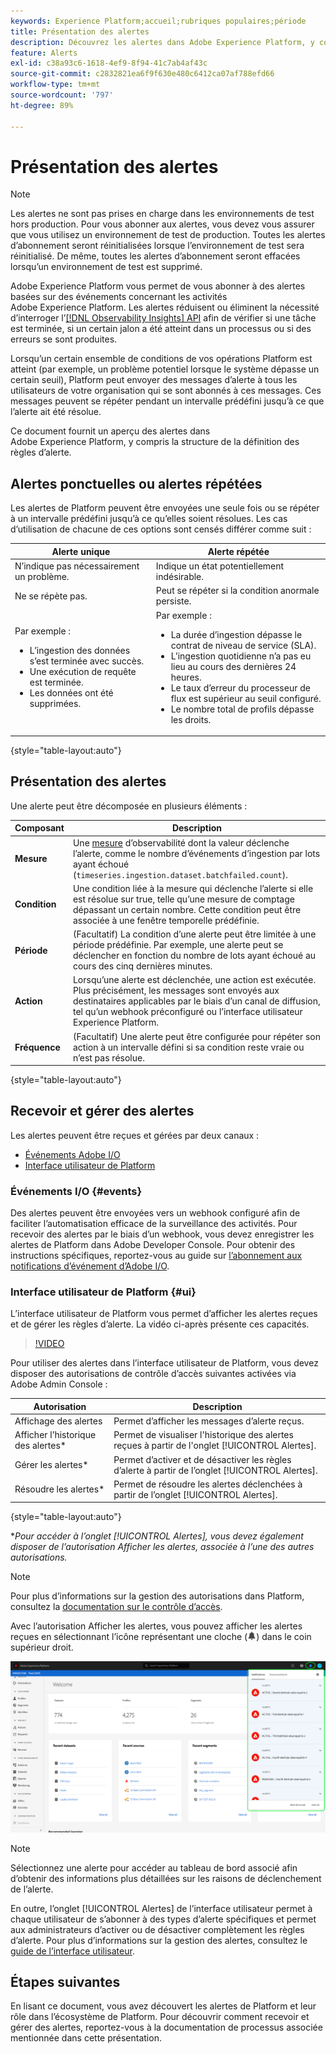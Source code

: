 ```yaml
---
keywords: Experience Platform;accueil;rubriques populaires;période
title: Présentation des alertes
description: Découvrez les alertes dans Adobe Experience Platform, y compris la structure de la définition des règles d’alerte.
feature: Alerts
exl-id: c38a93c6-1618-4ef9-8f94-41c7ab4af43c
source-git-commit: c2832821ea6f9f630e480c6412ca07af788efd66
workflow-type: tm+mt
source-wordcount: '797'
ht-degree: 89%

---
```


# Présentation des alertes

>[!NOTE]
>
>Les alertes ne sont pas prises en charge dans les environnements de test hors production. Pour vous abonner aux alertes, vous devez vous assurer que vous utilisez un environnement de test de production. Toutes les alertes d’abonnement seront réinitialisées lorsque l’environnement de test sera réinitialisé. De même, toutes les alertes d’abonnement seront effacées lorsqu’un environnement de test est supprimé.

Adobe Experience Platform vous permet de vous abonner à des alertes basées sur des événements concernant les activités Adobe Experience Platform. Les alertes réduisent ou éliminent la nécessité d’interroger l’[[!DNL Observability Insights] API](../api/overview.md) afin de vérifier si une tâche est terminée, si un certain jalon a été atteint dans un processus ou si des erreurs se sont produites.

Lorsqu’un certain ensemble de conditions de vos opérations Platform est atteint (par exemple, un problème potentiel lorsque le système dépasse un certain seuil), Platform peut envoyer des messages d’alerte à tous les utilisateurs de votre organisation qui se sont abonnés à ces messages. Ces messages peuvent se répéter pendant un intervalle prédéfini jusqu’à ce que l’alerte ait été résolue.

Ce document fournit un aperçu des alertes dans Adobe Experience Platform, y compris la structure de la définition des règles d’alerte.

## Alertes ponctuelles ou alertes répétées

Les alertes de Platform peuvent être envoyées une seule fois ou se répéter à un intervalle prédéfini jusqu’à ce qu’elles soient résolues. Les cas d’utilisation de chacune de ces options sont censés différer comme suit :

| Alerte unique | Alerte répétée |
| --- | --- |
| N’indique pas nécessairement un problème. | Indique un état potentiellement indésirable. |
| Ne se répète pas. | Peut se répéter si la condition anormale persiste. |
| Par exemple :<ul><li>L’ingestion des données s’est terminée avec succès.</li><li>Une exécution de requête est terminée.</li><li>Les données ont été supprimées.</li></ul> | Par exemple :<ul><li>La durée d’ingestion dépasse le contrat de niveau de service (SLA).</li><li>L’ingestion quotidienne n’a pas eu lieu au cours des dernières 24 heures.</li><li>Le taux d’erreur du processeur de flux est supérieur au seuil configuré.</li><li>Le nombre total de profils dépasse les droits.</li></ul> |

{style="table-layout:auto"}

## Présentation des alertes

Une alerte peut être décomposée en plusieurs éléments :

| Composant | Description |
| --- | --- |
| **Mesure** | Une [mesure](../api/metrics.md#available-metrics) d’observabilité dont la valeur déclenche l’alerte, comme le nombre d’événements d’ingestion par lots ayant échoué (`timeseries.ingestion.dataset.batchfailed.count`). |
| **Condition** | Une condition liée à la mesure qui déclenche l’alerte si elle est résolue sur true, telle qu’une mesure de comptage dépassant un certain nombre. Cette condition peut être associée à une fenêtre temporelle prédéfinie. |
| **Période** | (Facultatif) La condition d’une alerte peut être limitée à une période prédéfinie. Par exemple, une alerte peut se déclencher en fonction du nombre de lots ayant échoué au cours des cinq dernières minutes. |
| **Action** | Lorsqu’une alerte est déclenchée, une action est exécutée. Plus précisément, les messages sont envoyés aux destinataires applicables par le biais d’un canal de diffusion, tel qu’un webhook préconfiguré ou l’interface utilisateur Experience Platform. |
| **Fréquence** | (Facultatif) Une alerte peut être configurée pour répéter son action à un intervalle défini si sa condition reste vraie ou n’est pas résolue. |

{style="table-layout:auto"}

## Recevoir et gérer des alertes

Les alertes peuvent être reçues et gérées par deux canaux :

* [Événements Adobe I/O](#events)
* [Interface utilisateur de Platform](#ui)

### Événements I/O {#events}

Des alertes peuvent être envoyées vers un webhook configuré afin de faciliter l’automatisation efficace de la surveillance des activités. Pour recevoir des alertes par le biais d’un webhook, vous devez enregistrer les alertes de Platform dans Adobe Developer Console. Pour obtenir des instructions spécifiques, reportez-vous au guide sur [l’abonnement aux notifications d’événement d’Adobe I/O](./subscribe.md).

### Interface utilisateur de Platform {#ui}

L’interface utilisateur de Platform vous permet d’afficher les alertes reçues et de gérer les règles d’alerte. La vidéo ci-après présente ces capacités.

>[!VIDEO](https://video.tv.adobe.com/v/336218?quality=12&learn=on)

Pour utiliser des alertes dans l’interface utilisateur de Platform, vous devez disposer des autorisations de contrôle d’accès suivantes activées via Adobe Admin Console :

| Autorisation | Description |
| --- | --- |
| Affichage des alertes | Permet d’afficher les messages d’alerte reçus. |
| Afficher l’historique des alertes* | Permet de visualiser l&#39;historique des alertes reçues à partir de l&#39;onglet [!UICONTROL Alertes]. |
| Gérer les alertes* | Permet d’activer et de désactiver les règles d’alerte à partir de l’onglet [!UICONTROL Alertes]. |
| Résoudre les alertes* | Permet de résoudre les alertes déclenchées à partir de l’onglet [!UICONTROL Alertes]. |

{style="table-layout:auto"}

**Pour accéder à l’onglet [!UICONTROL Alertes], vous devez également disposer de l’autorisation Afficher les alertes, associée à l’une des autres autorisations.*

>[!NOTE]
>
>Pour plus d’informations sur la gestion des autorisations dans Platform, consultez la [documentation sur le contrôle d’accès](../../access-control/ui/overview.md).

Avec l’autorisation Afficher les alertes, vous pouvez afficher les alertes reçues en sélectionnant l’icône représentant une cloche (![Icône de cloche](/help/images/icons/bell.png)) dans le coin supérieur droit.

![](../images/alerts/overview/ui.png)

>[!NOTE]
>
> Sélectionnez une alerte pour accéder au tableau de bord associé afin d’obtenir des informations plus détaillées sur les raisons de déclenchement de l’alerte.

En outre, l’onglet [!UICONTROL Alertes] de l’interface utilisateur permet à chaque utilisateur de s’abonner à des types d’alerte spécifiques et permet aux administrateurs d’activer ou de désactiver complètement les règles d’alerte. Pour plus d’informations sur la gestion des alertes, consultez le [guide de l’interface utilisateur](./ui.md).

## Étapes suivantes

En lisant ce document, vous avez découvert les alertes de Platform et leur rôle dans l’écosystème de Platform. Pour découvrir comment recevoir et gérer des alertes, reportez-vous à la documentation de processus associée mentionnée dans cette présentation.

